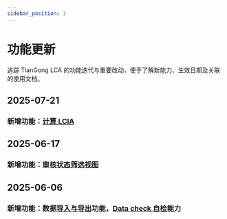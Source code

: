 ```yaml
---
sidebar_position: 1
---
```


# 功能更新

追踪 TianGong LCA 的功能迭代与重要改动，便于了解新能力、生效日期及关联的使用文档。

## 2025-07-21

### 新增功能：[计算 LCIA](/user-guide/lcia)

## 2025-06-17

### 新增功能：[审核状态筛选视图](/user-guide/data-review#审核状态筛选)

## 2025-06-06

### 新增功能：数据[导入与导出](/user-guide/key-functions-introduction#我的数据专属动作)功能，[Data check 自检](/user-guide/data-review#审核流程)能力
